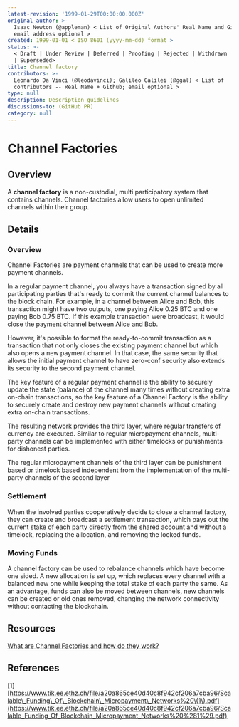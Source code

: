 ```yaml
---
latest-revision: '1999-01-29T00:00:00.000Z'
original-author: >-
  Isaac Newton (@appleman) < List of Original Authors' Real Name and Github;
  email address optional >
created: 1999-01-01 < ISO 8601 (yyyy-mm-dd) format >
status: >-
  < Draft | Under Review | Deferred | Proofing | Rejected | Withdrawn | Accepted
  | Superseded>
title: Channel factory
contributors: >-
  Leonardo Da Vinci (@leodavinci); Galileo Galilei (@ggal) < List of
  contributors -- Real Name + Github; email optional >
type: null
description: Description guidelines
discussions-to: (GitHub PR)
category: null
---
```


# Channel Factories

## Overview

A **channel factory** is a non-custodial, multi participatory system that contains channels. Channel factories allow users to open unlimited channels within their group.

## Details

### Overview

Channel Factories are payment channels that can be used to create more payment channels.

In a regular payment channel, you always have a transaction signed by all participating parties that's ready to commit the current channel balances to the block chain. For example, in a channel between Alice and Bob, this transaction might have two outputs, one paying Alice 0.25 BTC and one paying Bob 0.75 BTC. If this example transaction were broadcast, it would close the payment channel between Alice and Bob.

However, it's possible to format the ready-to-commit transaction as a transaction that not only closes the existing payment channel but which also opens a new payment channel. In that case, the same security that allows the initial payment channel to have zero-conf security also extends its security to the second payment channel.

The key feature of a regular payment channel is the ability to securely update the state \(balance\) of the channel many times without creating extra on-chain transactions, so the key feature of a Channel Factory is the ability to securely create and destroy new payment channels without creating extra on-chain transactions.

The resulting network provides the third layer, where regular transfers of currency are executed. Similar to regular micropayment channels, multi-party channels can be implemented with either timelocks or punishments for dishonest parties. 

The regular micropayment channels of the third layer can be punishment based or timelock based independent from the implementation of the multi-party channels of the second layer

### Settlement

When the involved parties cooperatively decide to close a channel factory, they can create and broadcast a settlement transaction, which pays out the current stake of each party directly from the shared account and without a timelock, replacing the allocation, and removing the locked funds.

### Moving Funds

A channel factory can be used to rebalance channels which have become one sided. A new allocation is set up, which replaces every channel with a balanced new one while keeping the total stake of each party the same. As an advantage, funds can also be moved between channels, new channels can be created or old ones removed, changing the network connectivity without contacting the blockchain.

## Resources

[What are Channel Factories and how do they work?](https://bitcoin.stackexchange.com/questions/67158/what-are-channel-factories-and-how-do-they-work)

## References

\[1\] [https://www.tik.ee.ethz.ch/file/a20a865ce40d40c8f942cf206a7cba96/Scalable\_Funding\_Of\_Blockchain\_Micropayment\_Networks%20\(1\).pdf](https://www.tik.ee.ethz.ch/file/a20a865ce40d40c8f942cf206a7cba96/Scalable_Funding_Of_Blockchain_Micropayment_Networks%20%281%29.pdf)



